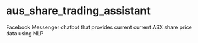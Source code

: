 # aus_share_trading_assistant
Facebook Messenger chatbot that provides current current ASX share price data using NLP
